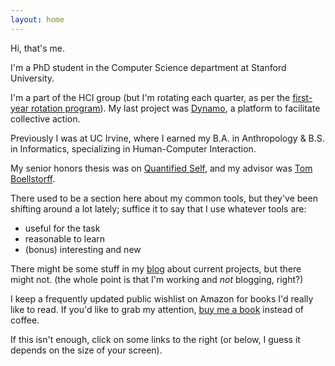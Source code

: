 ```yaml
---
layout: home
---
```

Hi, that's me.

I'm a PhD student in the Computer Science department at Stanford University.

I'm a part of the HCI group (but I'm rotating each quarter, as per the [first-year rotation program](http://cs.stanford.edu/content/first-year-research-rotation-program)). My last project was [Dynamo](//www.wearedynamo.org), a platform to facilitate collective action.

Previously I was at UC Irvine, where I earned my B.A. in Anthropology & B.S. in Informatics, specializing in Human-Computer Interaction.

My senior honors thesis was on [Quantified Self](/presentations/QSThesisFinal.pdf), and my advisor was [Tom Boellstorff](http://faculty.sites.uci.edu/boellstorff/).

There used to be a section here about my common tools, but they've been shifting around a lot lately; suffice it to say that I use whatever tools are:

- useful for the task
- reasonable to learn
- (bonus) interesting and new

There might be some stuff in my [blog](/blog) about current projects, but there might not. (the whole point is that I'm working and *not* blogging, right?)

I keep a frequently updated public wishlist on Amazon for books I'd really like to read. If you'd like to grab my attention, [buy me a book](//amzn.com/w/26BOYXJ3IHQKJ) instead of coffee.

If this isn't enough, click on some links to the right (or below, I guess it depends on the size of your screen).
